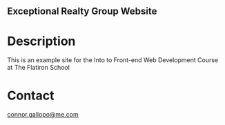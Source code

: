 Exceptional Realty Group Website
---	

# Description

This is an example site for the Into to Front-end Web Development Course at The Flatiron School

# Contact

connor.gallopo@me.com